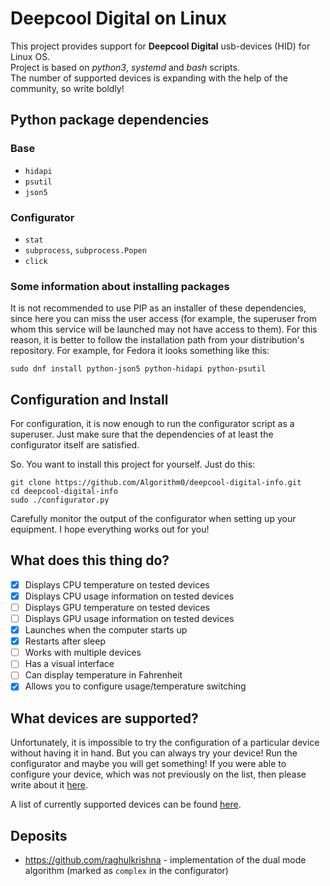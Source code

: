 # Deepcool Digital on Linux
This project provides support for **Deepcool Digital** usb-devices (HID) for Linux OS.<br>
Project is based on _python3_, _systemd_ and _bash_ scripts.<br>
The number of supported devices is expanding with the help of the community, so write boldly!

## Python package dependencies

### Base
- `hidapi`
- `psutil`
- `json5`

### Configurator
- `stat`
- `subprocess`, `subprocess.Popen`
- `click`

### Some information about installing packages
It is not recommended to use PIP as an installer of these dependencies, since here you can miss the user access
(for example, the superuser from whom this service will be launched may not have access to them).
For this reason, it is better to follow the installation path from your distribution's repository. For example,
for Fedora it looks something like this:
~~~shell
sudo dnf install python-json5 python-hidapi python-psutil
~~~

## Configuration and Install
For configuration, it is now enough to run the configurator script as a superuser. Just make sure that the dependencies
of at least the configurator itself are satisfied.

So. You want to install this project for yourself. Just do this:
~~~shell
git clone https://github.com/Algorithm0/deepcool-digital-info.git
cd deepcool-digital-info
sudo ./configurator.py
~~~
Carefully monitor the output of the configurator when setting up your equipment. I hope everything works out for you!

## What does this thing do?
- [x] Displays CPU temperature on tested devices
- [x] Displays CPU usage information on tested devices
- [ ] Displays GPU temperature on tested devices
- [ ] Displays GPU usage information on tested devices
- [x] Launches when the computer starts up
- [x] Restarts after sleep
- [ ] Works with multiple devices
- [ ] Has a visual interface
- [ ] Can display temperature in Fahrenheit
- [x] Allows you to configure usage/temperature switching

## What devices are supported?
Unfortunately, it is impossible to try the configuration of a particular device without having it in hand. 
But you can always try your device! Run the configurator and maybe you will get something!
If you were able to configure your device, which was not previously on the list, then please write about it 
[here](https://github.com/Algorithm0/deepcool-digital-info/issues/2).

A list of currently supported devices can be found [here](devices.json5).

## Deposits
 - https://github.com/raghulkrishna - implementation of the dual mode algorithm 
(marked as `complex` in the configurator)